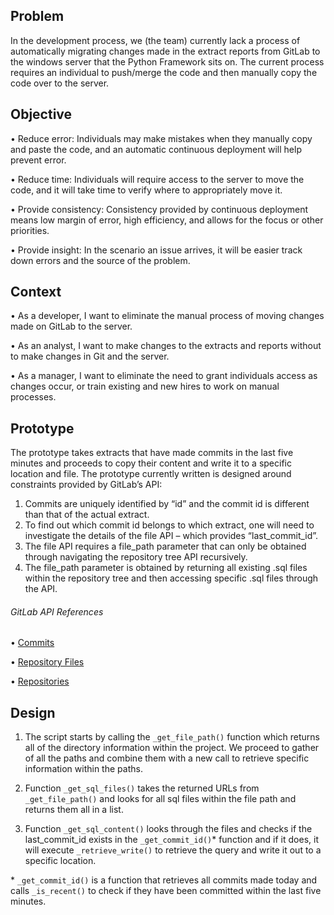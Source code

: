 ## Problem

In the development process, we (the team) currently lack a process of automatically migrating changes made in the extract reports from GitLab to the windows server that the Python Framework sits on. The current process requires an individual to push/merge the code and then manually copy the code over to the server.


## Objective

•	Reduce error: Individuals may make mistakes when they manually copy and paste the code, and an automatic continuous deployment will help prevent error.

•	Reduce time: Individuals will require access to the server to move the code, and it will take time to verify where to appropriately move it.

•	Provide consistency: Consistency provided by continuous deployment means low margin of error, high efficiency, and allows for the focus or other priorities.

•	Provide insight: In the scenario an issue arrives, it will be easier track down errors and the source of the problem.


## Context

•	As a developer, I want to eliminate the manual process of moving changes made on GitLab to the server.

•	As an analyst, I want to make changes to the extracts and reports without to make changes in Git and the server.

•	As a manager, I want to eliminate the need to grant individuals access as changes occur, or train existing and new hires to work on manual processes.


## Prototype

The prototype takes extracts that have made commits in the last five minutes and proceeds to copy their content and write it to a specific location and file. The prototype currently written is designed around constraints provided by GitLab’s API:
1.	Commits are uniquely identified by “id” and the commit id is different than that of the actual extract.
2.	To find out which commit id belongs to which extract, one will need to investigate the details of the file API – which provides “last_commit_id”.
3.	The file API requires a file_path parameter that can only be obtained through navigating the repository tree API recursively. 
4.	The file_path parameter is obtained by returning all existing .sql files within the repository tree and then accessing specific .sql files through the API. 

###### GitLab API References
• [Commits](https://docs.gitlab.com/ee/api/commits.html#list-repository-commits)

• [Repository Files](https://docs.gitlab.com/ee/api/repository_files.html)

• [Repositories](https://docs.gitlab.com/ee/api/repositories.html)



## Design

1.	The script starts by calling the `_get_file_path()` function which  returns all of the directory information within the project. We proceed to gather of all the paths and combine them with a new call to retrieve specific information within the paths. 

2.	Function `_get_sql_files()` takes the returned URLs from `_get_file_path()` and looks for all sql files within the file path and returns them all in a list.

3.	Function `_get_sql_content()` looks through the files and checks if the last_commit_id exists in the `_get_commit_id()`* function and if it does, it will execute `_retrieve_write()` to retrieve the query and write it out to a specific location.


\*  `_get_commit_id()` is a function that retrieves all commits made today and calls `_is_recent()` to check if they have been committed within the last five minutes.
